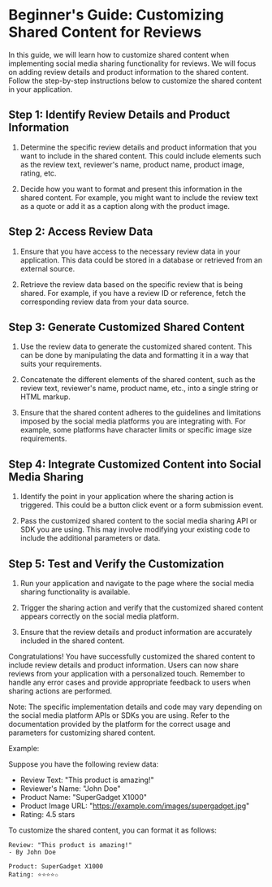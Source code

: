 # Beginner's Guide: Customizing Shared Content for Reviews

In this guide, we will learn how to customize shared content when implementing social media sharing functionality for reviews. We will focus on adding review details and product information to the shared content. Follow the step-by-step instructions below to customize the shared content in your application.

## Step 1: Identify Review Details and Product Information

1. Determine the specific review details and product information that you want to include in the shared content. This could include elements such as the review text, reviewer's name, product name, product image, rating, etc.

2. Decide how you want to format and present this information in the shared content. For example, you might want to include the review text as a quote or add it as a caption along with the product image.

## Step 2: Access Review Data

1. Ensure that you have access to the necessary review data in your application. This data could be stored in a database or retrieved from an external source.

2. Retrieve the review data based on the specific review that is being shared. For example, if you have a review ID or reference, fetch the corresponding review data from your data source.

## Step 3: Generate Customized Shared Content

1. Use the review data to generate the customized shared content. This can be done by manipulating the data and formatting it in a way that suits your requirements.

2. Concatenate the different elements of the shared content, such as the review text, reviewer's name, product name, etc., into a single string or HTML markup.

3. Ensure that the shared content adheres to the guidelines and limitations imposed by the social media platforms you are integrating with. For example, some platforms have character limits or specific image size requirements.

## Step 4: Integrate Customized Content into Social Media Sharing

1. Identify the point in your application where the sharing action is triggered. This could be a button click event or a form submission event.

2. Pass the customized shared content to the social media sharing API or SDK you are using. This may involve modifying your existing code to include the additional parameters or data.

## Step 5: Test and Verify the Customization

1. Run your application and navigate to the page where the social media sharing functionality is available.

2. Trigger the sharing action and verify that the customized shared content appears correctly on the social media platform.

3. Ensure that the review details and product information are accurately included in the shared content.

Congratulations! You have successfully customized the shared content to include review details and product information. Users can now share reviews from your application with a personalized touch. Remember to handle any error cases and provide appropriate feedback to users when sharing actions are performed.

Note: The specific implementation details and code may vary depending on the social media platform APIs or SDKs you are using. Refer to the documentation provided by the platform for the correct usage and parameters for customizing shared content.

Example:

Suppose you have the following review data:

- Review Text: "This product is amazing!"
- Reviewer's Name: "John Doe"
- Product Name: "SuperGadget X1000"
- Product Image URL: "https://example.com/images/supergadget.jpg"
- Rating: 4.5 stars

To customize the shared content, you can format it as follows:

```
Review: "This product is amazing!"
- By John Doe

Product: SuperGadget X1000
Rating: ⭐⭐⭐⭐✩
```

